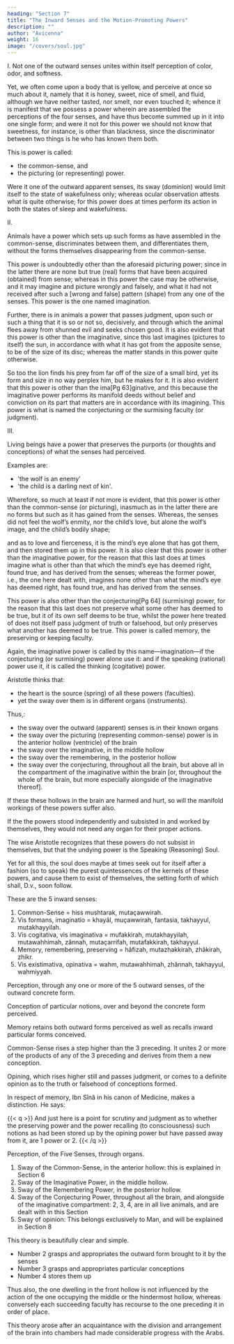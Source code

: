 ```yaml
---
heading: "Section 7"
title: "The Inward Senses and the Motion-Promoting Powers"
description: ""
author: "Avicenna"
weight: 16
image: "/covers/soul.jpg"
---
```



I. Not one of the outward senses unites within itself perception of color, odor, and softness. 

Yet, we often come upon a body that is yellow, and perceive at once so much about it, namely that it is honey, sweet, nice of smell, and fluid, although we have neither tasted, nor smelt, nor even touched it; whence it is manifest that we possess a power wherein are assembled the perceptions of the four senses, and have thus become summed up in it into one single form; and were it not for this power we should not know that sweetness, for instance, is other than blackness, since the discriminator between two things is he who has known them both. 

This is power is called:
- the common-sense, and
- the picturing (or representing) power.

Were it one of the outward apparent senses, its sway (dominion) would limit itself to the state of wakefulness only; whereas ocular observation attests what is quite otherwise; for this power does at times perform its action in both the states of sleep and wakefulness.


II. 

Animals have a power which sets up such forms as have assembled in the common-sense, discriminates between them, and differentiates them, without the forms themselves disappearing from the common-sense. 

This power is undoubtedly other than the aforesaid picturing power; since in the latter there are none but true (real) forms that have been acquired (obtained) from sense; whereas in this power the case may be otherwise, and it may imagine and picture wrongly and falsely, and what it had not received after such a [wrong and false] pattern (shape) from any one of the senses. This power is the one named imagination.

Further, there is in animals a power that passes judgment, upon such or such a thing that it is so or not so, decisively, and through which the animal flees away from shunned evil and seeks chosen good. It is also evident that this power is other than the imaginative, since this last imagines (pictures to itself) the sun, in accordance with what it has got from the apposite sense, to be of the size of its disc; whereas the matter stands in this power quite otherwise. 

So too the lion finds his prey from far off of the size of a small bird, yet its form and size in no way perplex him, but he makes for it. It is also evident that this power is other than the ima[Pg 63]ginative, and this because the imaginative power performs its manifold deeds without belief and conviction on its part that matters are in accordance with its imagining. This power is what is named the conjecturing or the surmising faculty (or judgment).


III.

Living beings have a power that preserves the purports (or thoughts and conceptions) of what the senses had perceived. 

Examples are: 
- 'the wolf is an enemy'
- 'the child is a darling next of kin'. 

Wherefore, so much at least if not more is evident, that this power is other than the common-sense (or picturing), inasmuch as in the latter there are no forms but such as it has gained from the senses. Whereas, the senses did not feel the wolf’s enmity, nor the child’s love, but alone the wolf’s image, and the child’s bodily shape; 

and as to love and fierceness, it is the mind’s eye alone that has got them, and then stored them up in this power. It is also clear that this power is other than the imaginative power, for the reason that this last does at times imagine what is other than that which the mind’s eye has deemed right, found true, and has derived from the senses; whereas the former power, i.e., the one here dealt with, imagines none other than what the mind’s eye has deemed right, has found true, and has derived from the senses.

This power is also other than the conjecturing[Pg 64] (surmising) power, for the reason that this last does not preserve what some other has deemed to be true, but it of its own self deems to be true, whilst the power here treated of does not itself pass judgment of truth or falsehood, but only preserves what another has deemed to be true. This power is called memory, the preserving or keeping faculty.

Again, the imaginative power is called by this name—imagination—if the conjecturing (or surmising) power alone use it: and if the speaking (rational) power use it, it is called the thinking (cogitative) power.

Aristotle thinks that:
- the heart is the source (spring) of all these powers (faculties). 
- yet the sway over them is in different organs (instruments). 

Thus,:
- the sway over the outward (apparent) senses is in their known organs
- the sway over the picturing (representing common-sense) power is in the anterior hollow (ventricle) of the brain
- the sway over the imaginative, in the middle hollow
- the sway over the remembering, in the posterior hollow
- the sway over the conjecturing, throughout all the brain, but above all in the compartment of the imaginative within the brain [or, throughout the whole of the brain, but more especially alongside of the imaginative thereof].

If these these hollows in the brain are harmed and hurt, so will the manifold workings of these powers suffer also.

If the the powers stood independently and subsisted in and worked by themselves, they would not need any organ for their proper actions. 

The wise Aristotle recognizes that these powers do not subsist in themselves, but that the undying power is the Speaking (Reasoning) Soul. 

Yet for all this, the soul does maybe at times seek out for itself after a fashion (so to speak) the purest quintessences of the kernels of these powers, and cause them to exist of themselves, the setting forth of which shall, D.v., soon follow.

These are the 5 inward senses:

1. Common-Sense = hiss mushtarak, mutaçawwirah.
2. Vis formans, imaginatio = khayâl, muçawwirah, fantasia, takhayyul, mutakhayyilah.
3. Vis cogitativa, vis imaginativa = mufakkirah, mutakhayyilah, mutawahhimah, zânnah, mutaçarrifah, mutafakkirah, takhayyul.
4. Memory, remembering, preserving = hâfizah, mutazhakkirah, zhâkirah, zhikr.
5. Vis existimativa, opinativa = wahm, mutawahhimah, zhânnah, takhayyul, wahmiyyah.

<!-- Here follows an attempt to clear up this bewildering subject: -->

Perception, through any one or more of the 5 outward senses, of the outward concrete form.

Conception of particular notions, over and beyond the concrete form perceived.

Memory retains both outward forms perceived as well as recalls inward particular forms conceived.

Common-Sense rises a step higher than the 3 preceding. It unites 2 or more of the products of any of the 3 preceding and derives from them a new conception.

Opining, which rises higher still and passes judgment, or comes to a definite opinion as to the truth or falsehood of conceptions formed.

In respect of memory, Ibn Sînâ in his canon of Medicine, makes a distinction. He says: 

{{< q >}}
And just here is a point for scrutiny and judgment as to whether the preserving power and the power recalling (to consciousness) such notions as had been stored up by the opining power but have passed away from it, are 1 power or 2.
{{< /q >}}

<!-- Here follows still another attempt: -->

Perception, of the Five Senses, through organs.

1. Sway of the Common-Sense, in the anterior hollow: this is explained in Section 6
2. Sway of the Imaginative Power, in the middle hollow.
3. Sway of the Remembering Power, in the posterior hollow.
4. Sway of the Conjecturing Power, throughout all the brain, and alongside of the imaginative compartment: 2, 3, 4, are in all live animals, and are dealt with in this Section
5. Sway of opinion: This belongs exclusively to Man, and will be explained in Section 8

This theory is beautifully clear and simple. 

- Number 2 grasps and appropriates the outward form brought to it by the senses
- Number 3 grasps and appropriates particular conceptions
- Number 4 stores them up

Thus also, the one dwelling in the front hollow is not influenced by the action of the one occupying the middle or the hindermost hollow, whereas conversely each succeeding faculty has recourse to the one preceding it in order of place. 

This theory arose after an acquaintance with the division and arrangement of the brain into chambers had made considerable progress with the Arabs.

<!-- Those who read German should not fail to study Dr. Samuel Landauer’s erudite notes in vol. 29 for the year 1875 of the Z.d.D.M.G. -->

